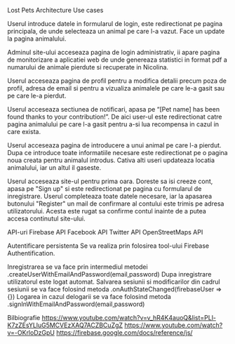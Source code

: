Lost Pets Architecture
Use cases


Userul introduce datele in formularul de login, este redirectionat pe pagina principala, de unde selecteaza un animal pe care l-a vazut. Face un update la pagina animalului.

Adminul site-ului acceseaza pagina de login administrativ, ii apare pagina de monitorizare a aplicatiei web de unde genereaza statistici in format pdf a numarului de animale pierdute si recuperate in Nicolina.

Userul acceseaza pagina de profil pentru a modifica detalii precum poza de profil, adresa de email si pentru a vizualiza animalele pe care le-a gasit sau pe care le-a pierdut.

Userul acceseaza sectiunea de notificari, apasa pe “[Pet name] has been found thanks to your contribution!”. De aici user-ul este redirectionat catre pagina animalului pe care l-a gasit pentru a-si lua recompensa in cazul in care exista.

Userul acceseaza pagina de introducere a unui animal pe care l-a pierdut. Dupa ce introduce toate informatiile necesare este redirectionat pe o pagina noua creata pentru animalul introdus. Cativa alti useri updateaza locatia animalului, iar un altul il gaseste.

Userul acceseaza site-ul pentru prima oara. Doreste sa isi creeze cont, apasa pe "Sign up" si este redirectionat pe pagina cu formularul de inregistrare. Userul completeaza toate datele necesare, iar la apasarea butonului "Register" un mail de confirmare al contului este trimis pe adresa utilizatorului. Acesta este rugat sa confirme contul inainte de a putea accesa continutul site-ului.

API-uri
Firebase API
Facebook API
Twitter API
OpenStreetMaps API


Autentificare persistenta
Se va realiza prin folosirea tool-ului Firebase Authentification.

Inregistrarea se va face prin intermediul metodei .createUserWithEmailAndPassword(email,password)
Dupa inregistrare utilizatorul este logat automat.
Salvarea sesiunii si modificarilor din cadrul sesiunii se va face folosind metoda .onAuthStateChanged(firebaseUser => {})
Logarea in cazul delogarii se va face folosind metoda .signInWithEmailAndPassword(email,password)

Bilbiografie
https://www.youtube.com/watch?v=v_hR4K4auoQ&list=PLl-K7zZEsYLluG5MCVEzXAQ7ACZBCuZgZ
https://www.youtube.com/watch?v=-OKrloDzGpU
https://firebase.google.com/docs/reference/js/
